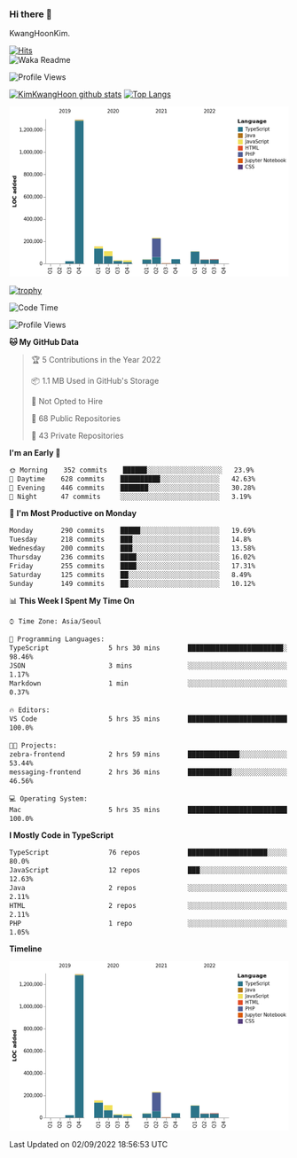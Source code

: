 ### Hi there 👋

KwangHoonKim.

[![Hits](https://hits.seeyoufarm.com/api/count/incr/badge.svg?url=https%3A%2F%2Fgithub.com%2Frhkdgns95)](https://hits.seeyoufarm.com)  
![Waka Readme](https://github.com/rhkdgns95/rhkdgns95/workflows/Waka%20Readme/badge.svg)

![Profile Views](http://img.shields.io/badge/Profile%20Views-0-blue)

[![KimKwangHoon github stats](https://github-readme-stats.vercel.app/api?username=rhkdgns95&show_icons=true)](https://github.com/rhkdgns95/github-readme-stats)   [![Top Langs](https://github-readme-stats.vercel.app/api/top-langs/?username=rhkdgns95&layout=compact)](https://github.com/rhkdgns95/github-readme-stats)   


![Chart not found](https://raw.githubusercontent.com/rhkdgns95/rhkdgns95/master/charts/bar_graph.png) 

[![trophy](https://github-profile-trophy.vercel.app/?username=rhkdgns95)](https://github.com/rhkdgns95/github-profile-trophy)

<!--START_SECTION:waka-->
![Code Time](http://img.shields.io/badge/Code%20Time-3%2C284%20hrs%2052%20mins-blue)

![Profile Views](http://img.shields.io/badge/Profile%20Views-0-blue)

**🐱 My GitHub Data** 

> 🏆 5 Contributions in the Year 2022
 > 
> 📦 1.1 MB Used in GitHub's Storage 
 > 
> 🚫 Not Opted to Hire
 > 
> 📜 68 Public Repositories 
 > 
> 🔑 43 Private Repositories  
 > 
**I'm an Early 🐤** 

```text
🌞 Morning    352 commits    ██████░░░░░░░░░░░░░░░░░░░   23.9% 
🌆 Daytime    628 commits    ██████████░░░░░░░░░░░░░░░   42.63% 
🌃 Evening    446 commits    ███████░░░░░░░░░░░░░░░░░░   30.28% 
🌙 Night      47 commits     ░░░░░░░░░░░░░░░░░░░░░░░░░   3.19%

```
📅 **I'm Most Productive on Monday** 

```text
Monday       290 commits    █████░░░░░░░░░░░░░░░░░░░░   19.69% 
Tuesday      218 commits    ███░░░░░░░░░░░░░░░░░░░░░░   14.8% 
Wednesday    200 commits    ███░░░░░░░░░░░░░░░░░░░░░░   13.58% 
Thursday     236 commits    ████░░░░░░░░░░░░░░░░░░░░░   16.02% 
Friday       255 commits    ████░░░░░░░░░░░░░░░░░░░░░   17.31% 
Saturday     125 commits    ██░░░░░░░░░░░░░░░░░░░░░░░   8.49% 
Sunday       149 commits    ██░░░░░░░░░░░░░░░░░░░░░░░   10.12%

```


📊 **This Week I Spent My Time On** 

```text
⌚︎ Time Zone: Asia/Seoul

💬 Programming Languages: 
TypeScript               5 hrs 30 mins       ████████████████████████░   98.46% 
JSON                     3 mins              ░░░░░░░░░░░░░░░░░░░░░░░░░   1.17% 
Markdown                 1 min               ░░░░░░░░░░░░░░░░░░░░░░░░░   0.37%

🔥 Editors: 
VS Code                  5 hrs 35 mins       █████████████████████████   100.0%

🐱‍💻 Projects: 
zebra-frontend           2 hrs 59 mins       █████████████░░░░░░░░░░░░   53.44% 
messaging-frontend       2 hrs 36 mins       ███████████░░░░░░░░░░░░░░   46.56%

💻 Operating System: 
Mac                      5 hrs 35 mins       █████████████████████████   100.0%

```

**I Mostly Code in TypeScript** 

```text
TypeScript               76 repos            ████████████████████░░░░░   80.0% 
JavaScript               12 repos            ███░░░░░░░░░░░░░░░░░░░░░░   12.63% 
Java                     2 repos             ░░░░░░░░░░░░░░░░░░░░░░░░░   2.11% 
HTML                     2 repos             ░░░░░░░░░░░░░░░░░░░░░░░░░   2.11% 
PHP                      1 repo              ░░░░░░░░░░░░░░░░░░░░░░░░░   1.05%

```


**Timeline**

![Chart not found](https://raw.githubusercontent.com/rhkdgns95/rhkdgns95/master/charts/bar_graph.png) 


 Last Updated on 02/09/2022 18:56:53 UTC
<!--END_SECTION:waka-->
